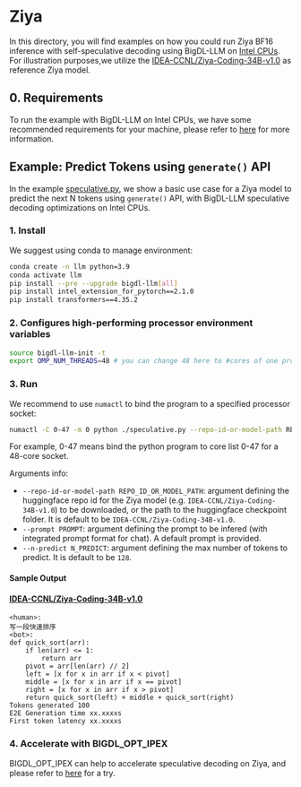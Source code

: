 # Ziya
In this directory, you will find examples on how you could run Ziya BF16 inference with self-speculative decoding using BigDL-LLM on [Intel CPUs](../README.md). For illustration purposes,we utilize the [IDEA-CCNL/Ziya-Coding-34B-v1.0](https://huggingface.co/IDEA-CCNL/Ziya-Coding-34B-v1.0) as reference Ziya model.

## 0. Requirements
To run the example with BigDL-LLM on Intel CPUs, we have some recommended requirements for your machine, please refer to [here](../README.md#recommended-requirements) for more information.

## Example: Predict Tokens using `generate()` API
In the example [speculative.py](./speculative.py), we show a basic use case for a Ziya model to predict the next N tokens using `generate()` API, with BigDL-LLM speculative decoding optimizations on Intel CPUs.
### 1. Install
We suggest using conda to manage environment:
```bash
conda create -n llm python=3.9
conda activate llm
pip install --pre --upgrade bigdl-llm[all]
pip install intel_extension_for_pytorch==2.1.0
pip install transformers==4.35.2
```
### 2. Configures high-performing processor environment variables
```bash
source bigdl-llm-init -t
export OMP_NUM_THREADS=48 # you can change 48 here to #cores of one processor socket
```
### 3. Run

We recommend to use `numactl` to bind the program to a specified processor socket:

```bash
numactl -C 0-47 -m 0 python ./speculative.py --repo-id-or-model-path REPO_ID_OR_MODEL_PATH --prompt PROMPT --n-predict N_PREDICT
```

For example, 0-47 means bind the python program to core list 0-47 for a 48-core socket.

Arguments info:

- `--repo-id-or-model-path REPO_ID_OR_MODEL_PATH`: argument defining the huggingface repo id for the Ziya model (e.g. `IDEA-CCNL/Ziya-Coding-34B-v1.0`) to be downloaded, or the path to the huggingface checkpoint folder. It is default to be `IDEA-CCNL/Ziya-Coding-34B-v1.0`.
- `--prompt PROMPT`: argument defining the prompt to be infered (with integrated prompt format for chat). A default prompt is provided.
- `--n-predict N_PREDICT`: argument defining the max number of tokens to predict. It is default to be `128`.

#### Sample Output
#### [IDEA-CCNL/Ziya-Coding-34B-v1.0](https://huggingface.co/IDEA-CCNL/Ziya-Coding-34B-v1.0)

```log
<human>: 
写一段快速排序
<bot>: 
def quick_sort(arr):
    if len(arr) <= 1:
        return arr
    pivot = arr[len(arr) // 2]
    left = [x for x in arr if x < pivot]
    middle = [x for x in arr if x == pivot]
    right = [x for x in arr if x > pivot]
    return quick_sort(left) + middle + quick_sort(right)
Tokens generated 100
E2E Generation time xx.xxxxs
First token latency xx.xxxxs
```


### 4. Accelerate with BIGDL_OPT_IPEX

BIGDL_OPT_IPEX can help to accelerate speculative decoding on Ziya, and please refer to [here](https://github.com/intel-analytics/BigDL/blob/main/python/llm/example/CPU/Speculative-Decoding/baichuan2/README.md#4-accelerate-with-bigdl_opt_ipex) for a try.
